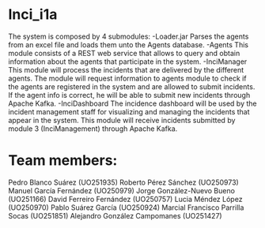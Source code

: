 # Inci_i1a
The system is composed by 4 submodules:
-Loader.jar
    Parses the agents from an excel file and loads them unto the Agents database.
-Agents
    This module consists of a REST web service that allows to query and obtain information about the agents that participate in the system. 
-InciManager
     This module will process the incidents that are delivered by the different agents. The module will request information to agents module to check if the agents are registered in the system and are allowed to submit incidents. If the agent info is correct, he will be able to submit new incidents through Apache Kafka.
-InciDashboard
    The incidence dashboard will be used by the incident management staff for visualizing and managing the incidents that appear in the system. This module will receive incidents submitted by module 3 (InciManagement) through Apache Kafka.

# Team members:
Pedro Blanco Suárez (UO251935)
Roberto Pérez Sánchez (UO250973)
Manuel García Fernández (UO250979)
Jorge González-Nuevo Bueno (UO251166)
David Ferreiro Fernández (UO250757)
Lucia Méndez López (UO250970)
Pablo Suárez García (UO250924)
Marcial Francisco Parrilla Socas (UO251851)
Alejandro González Campomanes (UO251427)
